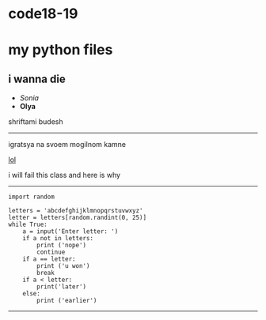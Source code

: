 # code18-19
my python files
=========

i wanna die
--------
+ *Sonia*
+ **Olya**

shriftami budesh
************
igratsya na svoem mogilnom kamne

[lol](https://lms.hse.ru/?gb)

i will fail this class and here is why
************
    import random

    letters = 'abcdefghijklmnopqrstuvwxyz'
    letter = letters[random.randint(0, 25)]
    while True:
        a = input('Enter letter: ')
        if a not in letters:
            print ('nope')
            continue
        if a == letter:
            print ('u won')
            break
        if a < letter:
            print('later')
        else:
            print ('earlier')
**************


